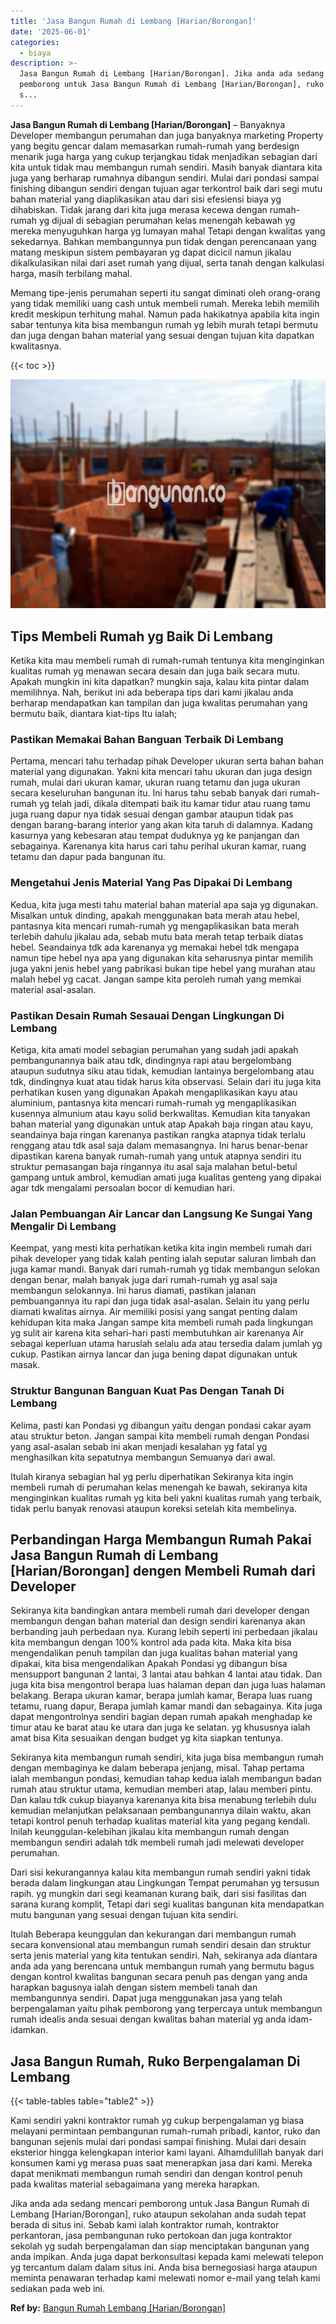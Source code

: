 ```yaml
---
title: 'Jasa Bangun Rumah di Lembang [Harian/Borongan]'
date: '2025-06-01'
categories:
  - biaya
description: >-
  Jasa Bangun Rumah di Lembang [Harian/Borongan]. Jika anda ada sedang mencari
  pemborong untuk Jasa Bangun Rumah di Lembang [Harian/Borongan], ruko ataupun
  s...
---
```


**Jasa Bangun Rumah di Lembang \[Harian/Borongan\]** – Banyaknya Developer membangun perumahan dan juga banyaknya marketing Property yang begitu gencar dalam memasarkan rumah-rumah yang berdesign menarik juga harga yang cukup terjangkau tidak menjadikan sebagian dari kita untuk tidak mau membangun rumah sendiri. Masih banyak diantara kita juga yang berharap rumahnya dibangun sendiri. Mulai dari pondasi sampai finishing dibangun sendiri dengan tujuan agar terkontrol baik dari segi mutu bahan material yang diaplikasikan atau dari sisi efesiensi biaya yg dihabiskan. Tidak jarang dari kita juga merasa kecewa dengan rumah-rumah yg dijual di sebagian perumahan kelas menengah kebawah yg mereka menyuguhkan harga yg lumayan mahal Tetapi dengan kwalitas yang sekedarnya. Bahkan membangunnya pun tidak dengan perencanaan yang matang meskipun sistem pembayaran yg dapat dicicil namun jikalau dikalkulasikan nilai dari aset rumah yang dijual, serta tanah dengan kalkulasi harga, masih terbilang mahal.

Memang tipe-jenis perumahan seperti itu sangat diminati oleh orang-orang yang tidak memiliki uang cash untuk membeli rumah. Mereka lebih memilih kredit meskipun terhitung mahal. Namun pada hakikatnya apabila kita ingin sabar tentunya kita bisa membangun rumah yg lebih murah tetapi bermutu dan juga dengan bahan material yang sesuai dengan tujuan kita dapatkan kwalitasnya.

{{< toc >}}

![Jasa Bangun Rumah di Lembang [Harian/Borongan]](/images/borong-bangunan-16.png)

## Tips Membeli Rumah yg Baik Di Lembang

Ketika kita mau membeli rumah di rumah-rumah tentunya kita menginginkan kualitas rumah yg menawan secara desain dan juga baik secara mutu. Apakah mungkin ini kita dapatkan? mungkin saja, kalau kita pintar dalam memilihnya. Nah, berikut ini ada beberapa tips dari kami jikalau anda berharap mendapatkan kan tampilan dan juga kwalitas perumahan yang bermutu baik, diantara kiat-tips Itu ialah;

### Pastikan Memakai Bahan Banguan Terbaik Di Lembang

Pertama, mencari tahu terhadap pihak Developer ukuran serta bahan bahan material yang digunakan. Yakni kita mencari tahu ukuran dan juga design rumah, mulai dari ukuran kamar, ukuran ruang tetamu dan juga ukuran secara keseluruhan bangunan itu. Ini harus tahu sebab banyak dari rumah-rumah yg telah jadi, dikala ditempati baik itu kamar tidur atau ruang tamu juga ruang dapur nya tidak sesuai dengan gambar ataupun tidak pas dengan barang-barang interior yang akan kita taruh di dalamnya. Kadang kasurnya yang kebesaran atau tempat duduknya yg ke panjangan dan sebagainya. Karenanya kita harus cari tahu perihal ukuran kamar, ruang tetamu dan dapur pada bangunan itu.

### Mengetahui Jenis Material Yang Pas Dipakai Di Lembang

Kedua, kita juga mesti tahu material bahan material apa saja yg digunakan. Misalkan untuk dinding, apakah menggunakan bata merah atau hebel, pantasnya kita mencari rumah-rumah yg mengaplikasikan bata merah terlebih dahulu jikalau ada, sebab mutu bata merah tetap terbaik diatas hebel. Seandainya tdk ada karenanya yg memakai hebel tdk mengapa namun tipe hebel nya apa yang digunakan kita seharusnya pintar memilih juga yakni jenis hebel yang pabrikasi bukan tipe hebel yang murahan atau malah hebel yg cacat. Jangan sampe kita peroleh rumah yang memkai material asal-asalan.

### Pastikan Desain Rumah Sesauai Dengan Lingkungan Di Lembang

Ketiga, kita amati model sebagian perumahan yang sudah jadi apakah pembangunannya baik atau tdk, dindingnya rapi atau bergelombang ataupun sudutnya siku atau tidak, kemudian lantainya bergelombang atau tdk, dindingnya kuat atau tidak harus kita observasi. Selain dari itu juga kita perhatikan kusen yang digunakan Apakah mengaplikasikan kayu atau aluminium, pantasnya kita mencari rumah-rumah yg mengaplikasikan kusennya almunium atau kayu solid berkwalitas. Kemudian kita tanyakan bahan material yang digunakan untuk atap Apakah baja ringan atau kayu, seandainya baja ringan karenanya pastikan rangka atapnya tidak terlalu renggang atau tdk asal saja dalam memasangnya. Ini harus benar-benar dipastikan karena banyak rumah-rumah yang untuk atapnya sendiri itu struktur pemasangan baja ringannya itu asal saja malahan betul-betul gampang untuk ambrol, kemudian amati juga kualitas genteng yang dipakai agar tdk mengalami persoalan bocor di kemudian hari.

### Jalan Pembuangan Air Lancar dan Langsung Ke Sungai Yang Mengalir Di Lembang

Keempat, yang mesti kita perhatikan ketika kita ingin membeli rumah dari pihak developer yang tidak kalah penting ialah seputar saluran limbah dan juga kamar mandi. Banyak dari rumah-rumah yg tidak membangun selokan dengan benar, malah banyak juga dari rumah-rumah yg asal saja membangun selokannya. Ini harus diamati, pastikan jalanan pembuangannya itu rapi dan juga tidak asal-asalan. Selain itu yang perlu diamati kwalitas airnya. Air memiliki posisi yang sangat penting dalam kehidupan kita maka Jangan sampe kita membeli rumah pada lingkungan yg sulit air karena kita sehari-hari pasti membutuhkan air karenanya Air sebagai keperluan utama haruslah selalu ada atau tersedia dalam jumlah yg cukup. Pastikan airnya lancar dan juga bening dapat digunakan untuk masak.

### Struktur Bangunan Banguan Kuat Pas Dengan Tanah Di Lembang

Kelima, pasti kan Pondasi yg dibangun yaitu dengan pondasi cakar ayam atau struktur beton. Jangan sampai kita membeli rumah dengan Pondasi yang asal-asalan sebab ini akan menjadi kesalahan yg fatal yg menghasilkan kita sepatutnya membangun Semuanya dari awal.

Itulah kiranya sebagian hal yg perlu diperhatikan Sekiranya kita ingin membeli rumah di perumahan kelas menengah ke bawah, sekiranya kita menginginkan kualitas rumah yg kita beli yakni kualitas rumah yang terbaik, tidak perlu banyak renovasi ataupun koreksi setelah kita membelinya.

## Perbandingan Harga Membangun Rumah Pakai Jasa Bangun Rumah di Lembang \[Harian/Borongan\] dengen Membeli Rumah dari Developer

Sekiranya kita bandingkan antara membeli rumah dari developer dengan membangun dengan bahan material dan design sendiri karenanya akan berbanding jauh perbedaan nya. Kurang lebih seperti ini perbedaan jikalau kita membangun dengan 100% kontrol ada pada kita. Maka kita bisa mengendalikan penuh tampilan dan juga kualitas bahan material yang dipakai, kita bisa mengendalikan Apakah Pondasi yg dibangun bisa mensupport bangunan 2 lantai, 3 lantai atau bahkan 4 lantai atau tidak. Dan juga kita bisa mengontrol berapa luas halaman depan dan juga luas halaman belakang. Berapa ukuran kamar, berapa jumlah kamar, Berapa luas ruang tetamu, ruang dapur, Berapa jumlah kamar mandi dan sebagainya. Kita juga dapat mengontrolnya sendiri bagian depan rumah apakah menghadap ke timur atau ke barat atau ke utara dan juga ke selatan. yg khususnya ialah amat bisa Kita sesuaikan dengan budget yg kita siapkan tentunya.

Sekiranya kita membangun rumah sendiri, kita juga bisa membangun rumah dengan membaginya ke dalam beberapa jenjang, misal. Tahap pertama ialah membangun pondasi, kemudian tahap kedua ialah membangun badan rumah atau struktur utama, kemudian memberi atap, lalau memberi pintu. Dan kalau tdk cukup biayanya karenanya kita bisa menabung terlebih dulu kemudian melanjutkan pelaksanaan pembangunannya dilain waktu, akan tetapi kontrol penuh terhadap kualitas material kita yang pegang kendali. Inilah keunggulan-kelebihan jikalau kita membangun rumah dengan membangun sendiri adalah tdk membeli rumah jadi melewati developer perumahan.

Dari sisi kekurangannya kalau kita membangun rumah sendiri yakni tidak berada dalam lingkungan atau Lingkungan Tempat perumahan yg tersusun rapih. yg mungkin dari segi keamanan kurang baik, dari sisi fasilitas dan sarana kurang komplit, Tetapi dari segi kualitas bangunan kita mendapatkan mutu bangunan yang sesuai dengan tujuan kita sendiri.

Itulah Beberapa keunggulan dan kekurangan dari membangun rumah secara konvensional atau membangun rumah sendiri desain dan struktur serta jenis material yang kita tentukan sendiri. Nah, sekiranya ada diantara anda ada yang berencana untuk membangun rumah yang bermutu bagus dengan kontrol kwalitas bangunan secara penuh pas dengan yang anda harapkan bagusnya ialah dengan sistem membeli tanah dan membangunnya sendiri. Dapat juga menggunakan jasa yang telah berpengalaman yaitu pihak pemborong yang terpercaya untuk membangun rumah idealis anda sesuai dengan kwalitas bahan material yg anda idam-idamkan.

## Jasa Bangun Rumah, Ruko Berpengalaman Di Lembang

{{< table-tables table="table2" >}}

Kami sendiri yakni kontraktor rumah yg cukup berpengalaman yg biasa melayani permintaan pembangunan rumah-rumah pribadi, kantor, ruko dan bangunan sejenis mulai dari pondasi sampai finishing. Mulai dari desain eksterior hingga kelengkapan interior kami layani. Alhamdulillah banyak dari konsumen kami yg merasa puas saat menerapkan jasa dari kami. Mereka dapat menikmati membangun rumah sendiri dan dengan kontrol penuh pada kwalitas material sebagaimana yang mereka harapkan.

Jika anda ada sedang mencari pemborong untuk Jasa Bangun Rumah di Lembang \[Harian/Borongan\], ruko ataupun sekolahan anda sudah tepat berada di situs ini. Sebab kami ialah kontraktor rumah, kontraktor perkantoran, jasa pembangunan ruko pertokoan dan juga kontraktor sekolah yg sudah berpengalaman dan siap menciptakan bangunan yang anda impikan. Anda juga dapat berkonsultasi kepada kami melewati telepon yg tercantum dalam dalam situs ini. Anda bisa bernegosiasi harga ataupun meminta penawaran terhadap kami melewati nomor e-mail yang telah kami sediakan pada web ini.

**Ref by:** [Bangun Rumah Lembang [Harian/Borongan]](https://id.wikipedia.org/wiki/Bangun)
